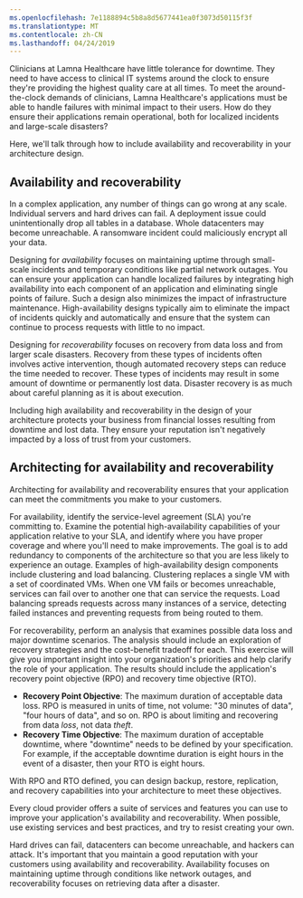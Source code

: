 ```yaml
---
ms.openlocfilehash: 7e1188894c5b8a8d5677441ea0f3073d50115f3f
ms.translationtype: MT
ms.contentlocale: zh-CN
ms.lasthandoff: 04/24/2019
---
```

Clinicians at Lamna Healthcare have little tolerance for downtime. They need to have access to clinical IT systems around the clock to ensure they're providing the highest quality care at all times. To meet the around-the-clock demands of clinicians, Lamna Healthcare's applications must be able to handle failures with minimal impact to their users. How do they ensure their applications remain operational, both for localized incidents and large-scale disasters?

Here, we'll talk through how to include availability and recoverability in your architecture design.

## <a name="availability-and-recoverability"></a>Availability and recoverability

In a complex application, any number of things can go wrong at any scale. Individual servers and hard drives can fail. A deployment issue could unintentionally drop all tables in a database. Whole datacenters may become unreachable. A ransomware incident could maliciously encrypt all your data.

Designing for *availability* focuses on maintaining uptime through small-scale incidents and temporary conditions like partial network outages. You can ensure your application can handle localized failures by integrating high availability into each component of an application and eliminating single points of failure. Such a design also minimizes the impact of infrastructure maintenance. High-availability designs typically aim to eliminate the impact of incidents quickly and automatically and ensure that the system can continue to process requests with little to no impact.

Designing for *recoverability* focuses on recovery from data loss and from larger scale disasters. Recovery from these types of incidents often involves active intervention, though automated recovery steps can reduce the time needed to recover. These types of incidents may result in some amount of downtime or permanently lost data. Disaster recovery is as much about careful planning as it is about execution.

Including high availability and recoverability in the design of your architecture protects your business from financial losses resulting from downtime and lost data. They ensure your reputation isn't negatively impacted by a loss of trust from your customers.

## <a name="architecting-for-availability-and-recoverability"></a>Architecting for availability and recoverability

Architecting for availability and recoverability ensures that your application can meet the commitments you make to your customers.

For availability, identify the service-level agreement (SLA) you're committing to. Examine the potential high-availability capabilities of your application relative to your SLA, and identify where you have proper coverage and where you'll need to make improvements. The goal is to add redundancy to components of the architecture so that you are less likely to experience an outage. Examples of high-availability design components include clustering and load balancing. Clustering replaces a single VM with a set of coordinated VMs. When one VM fails or becomes unreachable, services can fail over to another one that can service the requests. Load balancing spreads requests across many instances of a service, detecting failed instances and preventing requests from being routed to them.

For recoverability, perform an analysis that examines possible data loss and major downtime scenarios. The analysis should include an exploration of recovery strategies and the cost-benefit tradeoff for each. This exercise will give you important insight into your organization's priorities and help clarify the role of your application. The results should include the application's recovery point objective (RPO) and recovery time objective (RTO).

* **Recovery Point Objective**: The maximum duration of acceptable data loss. RPO is measured in units of time, not volume: "30 minutes of data", "four hours of data", and so on. RPO is about limiting and recovering from data *loss*, not data *theft*.
* **Recovery Time Objective**: The maximum duration of acceptable downtime, where "downtime" needs to be defined by your specification. For example, if the acceptable downtime duration is eight hours in the event of a disaster, then your RTO is eight hours.

With RPO and RTO defined, you can design backup, restore, replication, and recovery capabilities into your architecture to meet these objectives.

Every cloud provider offers a suite of services and features you can use to improve your application's availability and recoverability. When possible, use existing services and best practices, and try to resist creating your own.

Hard drives can fail, datacenters can become unreachable, and hackers can attack. It's important that you maintain a good reputation with your customers using availability and recoverability. Availability focuses on maintaining uptime through conditions like network outages, and recoverability focuses on retrieving data after a disaster.
